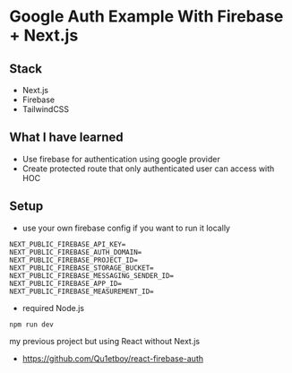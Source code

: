 # Google Auth Example With Firebase + Next.js

## Stack

- Next.js
- Firebase
- TailwindCSS

## What I have learned

- Use firebase for authentication using google provider
- Create protected route that only authenticated user can access with HOC

## Setup

- use your own firebase config if you want to run it locally

```
NEXT_PUBLIC_FIREBASE_API_KEY=
NEXT_PUBLIC_FIREBASE_AUTH_DOMAIN=
NEXT_PUBLIC_FIREBASE_PROJECT_ID=
NEXT_PUBLIC_FIREBASE_STORAGE_BUCKET=
NEXT_PUBLIC_FIREBASE_MESSAGING_SENDER_ID=
NEXT_PUBLIC_FIREBASE_APP_ID=
NEXT_PUBLIC_FIREBASE_MEASUREMENT_ID=
```

- required Node.js

```
npm run dev
```

my previous project but using React without Next.js

- https://github.com/Qu1etboy/react-firebase-auth
